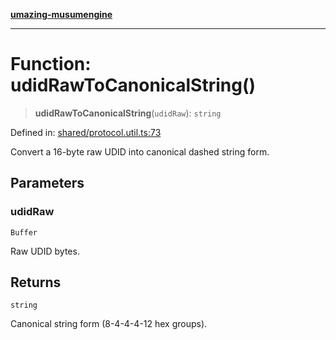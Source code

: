[**umazing-musumengine**](../../README.md)

***

# Function: udidRawToCanonicalString()

> **udidRawToCanonicalString**(`udidRaw`): `string`

Defined in: [shared/protocol.util.ts:73](https://github.com/davinidae/umazing-musumengine/blob/e099ae72d04c46726039e2dd238802d266be3d5f/src/shared/protocol.util.ts#L73)

Convert a 16-byte raw UDID into canonical dashed string form.

## Parameters

### udidRaw

`Buffer`

Raw UDID bytes.

## Returns

`string`

Canonical string form (8-4-4-4-12 hex groups).
